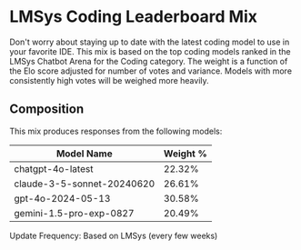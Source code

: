 # LMSys Coding Leaderboard Mix

Don't worry about staying up to date with the latest coding model to use in your favorite IDE. This mix is based on the top coding models ranked in the LMSys Chatbot Arena for the Coding category. The weight is a function of the Elo score adjusted for number of votes and variance. Models with more consistently high votes will be weighed more heavily.

## Composition

This mix produces responses from the following models:

| Model Name                 | Weight % |
| -------------------------- | -------- |
| chatgpt-4o-latest          | 22.32%   |
| claude-3-5-sonnet-20240620 | 26.61%   |
| gpt-4o-2024-05-13          | 30.58%   |
| gemini-1.5-pro-exp-0827    | 20.49%   |

Update Frequency: Based on LMSys (every few weeks)
